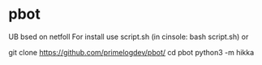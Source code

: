 # pbot
UB bsed on netfoll
For install use script.sh (in cinsole: bash script.sh) or 

git clone https://github.com/primelogdev/pbot/
cd pbot
python3 -m hikka
